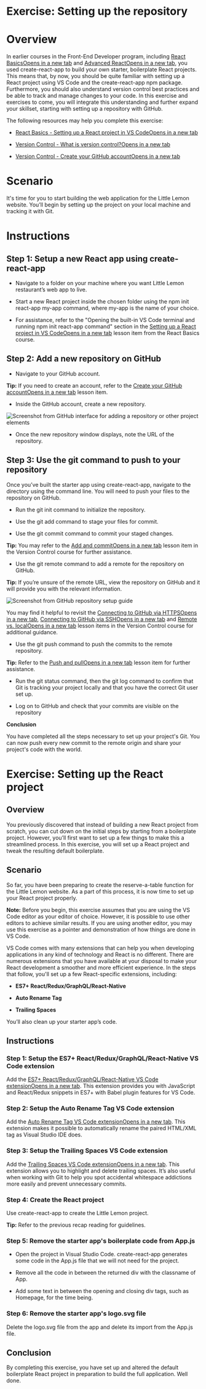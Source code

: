 Exercise: Setting up the repository
===================================

**Overview**
============

In earlier courses in the Front-End Developer program, including [React BasicsOpens in a new tab](https://www.coursera.org/learn/react-basics/home/welcome) and [Advanced ReactOpens in a new tab](https://www.coursera.org/learn/advanced-react/home/week/1), you used create-react-app to build your own starter, boilerplate React projects. This means that, by now, you should be quite familiar with setting up a React project using VS Code and the create-react-app npm package. Furthermore, you should also understand version control best practices and be able to track and manage changes to your code. In this exercise and exercises to come, you will integrate this understanding and further expand your skillset, starting with setting up a repository with GitHub.

The following resources may help you complete this exercise:

*   [React Basics - Setting up a React project in VS CodeOpens in a new tab](https://www.coursera.org/learn/react-basics/supplement/QjCEc/setting-up-a-react-project-in-vs-code-optional)
    
*   [Version Control - What is version control?Opens in a new tab](https://www.coursera.org/learn/introduction-to-version-control/lecture/gz0xo/what-is-version-control)
    
*   [Version Control - Create your GitHub accountOpens in a new tab](https://www.coursera.org/learn/introduction-to-version-control/item/0KErG)
    

**Scenario**
============

It's time for you to start building the web application for the Little Lemon website. You’ll begin by setting up the project on your local machine and tracking it with Git.

**Instructions**
================

Step 1: Setup a new React app using create-react-app
----------------------------------------------------

*   Navigate to a folder on your machine where you want Little Lemon restaurant’s web app to live.
    
*   Start a new React project inside the chosen folder using the npm init react-app my-app command, where my-app is the name of your choice.
    
*   For assistance, refer to the "Opening the built-in VS Code terminal and running npm init react-app command" section in the [Setting up a React project in VS CodeOpens in a new tab](https://www.coursera.org/learn/react-basics/supplement/QjCEc/setting-up-a-react-project-in-vs-code-optional) lesson item from the React Basics course.
    

**Step 2: Add a new repository on GitHub**
------------------------------------------

*   Navigate to your GitHub account.
    

**Tip:** If you need to create an account, refer to the [Create your GitHub accountOpens in a new tab](https://www.coursera.org/learn/introduction-to-version-control/supplement/AJsQp/create-your-github-account) lesson item.

*   Inside the GitHub account, create a new repository.
    

![Screenshot from GitHub interface for adding a repository or other project elements](https://d3c33hcgiwev3.cloudfront.net/imageAssetProxy.v1/Q54ZBdYZRoaaBKFIAzTJqg_67747a122e464198ae7f184329cd38f1_image.png?expiry=1698537600000&hmac=edZfl5HzTqRLm9raKX5r-h6OAWvvUaIopMV--1wc6YQ)

*   Once the new repository window displays, note the URL of the repository.
    

Step 3: Use the git command to push to your repository
------------------------------------------------------

Once you’ve built the starter app using create-react-app, navigate to the directory using the command line. You will need to push your files to the repository on GitHub.

*   Run the git init command to initialize the repository.
    
*   Use the git add command to stage your files for commit.
    
*   Use the git commit command to commit your staged changes.
    

**Tip:** You may refer to the [Add and commitOpens in a new tab](https://www.coursera.org/learn/introduction-to-version-control/lecture/UADXz/add-and-commit) lesson item in the Version Control course for further assistance.

*   Use the git remote command to add a remote for the repository on GitHub.
    

**Tip:** If you’re unsure of the remote URL, view the repository on GitHub and it will provide you with the relevant information.

![Screenshot from GitHub repository setup guide](https://d3c33hcgiwev3.cloudfront.net/imageAssetProxy.v1/OizvEuymQsOl41tX9bN6cg_91a36619543f4fb0a0eac24605ba21f1_image.png?expiry=1698537600000&hmac=MmMUkytfL3zuWPtYCoD2-aaewTzaVKg9bt5AX8-h9BQ)

You may find it helpful to revisit the [Connecting to GitHub via HTTPSOpens in a new tab](https://www.coursera.org/learn/introduction-to-version-control/item/0KErG), [Connecting to GitHub via SSHOpens in a new tab](https://www.coursera.org/learn/introduction-to-version-control/item/qZwXl) and [Remote vs. localOpens in a new tab](https://www.coursera.org/learn/introduction-to-version-control/lecture/JtPEE/remote-vs-local) lesson items in the Version Control course for additional guidance.

*   Use the git push command to push the commits to the remote repository.
    

**Tip:** Refer to the [Push and pullOpens in a new tab](https://www.coursera.org/learn/introduction-to-version-control/lecture/N4dUy/push-and-pull) lesson item for further assistance.

*   Run the git status command, then the git log command to confirm that Git is tracking your project locally and that you have the correct Git user set up.
    
*   Log on to GitHub and check that your commits are visible on the repository
    

**Conclusion**

You have completed all the steps necessary to set up your project's Git. You can now push every new commit to the remote origin and share your project's code with the world.

Exercise: Setting up the React project
======================================

Overview
--------

You previously discovered that instead of building a new React project from scratch, you can cut down on the initial steps by starting from a boilerplate project. However, you’ll first want to set up a few things to make this a streamlined process. In this exercise, you will set up a React project and tweak the resulting default boilerplate.

Scenario
--------

So far, you have been preparing to create the reserve-a-table function for the Little Lemon website. As a part of this process, it is now time to set up your React project properly.

**Note:** Before you begin, this exercise assumes that you are using the VS Code editor as your editor of choice. However, it is possible to use other editors to achieve similar results. If you are using another editor, you may use this exercise as a pointer and demonstration of how things are done in VS Code.

VS Code comes with many extensions that can help you when developing applications in any kind of technology and React is no different. There are numerous extensions that you have available at your disposal to make your React development a smoother and more efficient experience. In the steps that follow, you'll set up a few React-specific extensions, including:

*   **ES7+ React/Redux/GraphQL/React-Native**
    
*   **Auto Rename Tag** 
    
*   **Trailing Spaces** 
    

You’ll also clean up your starter app’s code.

Instructions
------------

### Step 1: Setup the ES7+ React/Redux/GraphQL/React-Native VS Code extension

Add the [ES7+ React/Redux/GraphQL/React-Native VS Code extensionOpens in a new tab](https://marketplace.visualstudio.com/items?itemName=dsznajder.es7-react-js-snippets). This extension provides you with JavaScript and React/Redux snippets in ES7+ with Babel plugin features for VS Code.

### Step 2: Setup the Auto Rename Tag VS Code extension

Add the [Auto Rename Tag VS Code extensionOpens in a new tab](https://marketplace.visualstudio.com/items?itemName=formulahendry.auto-rename-tag). This extension makes it possible to automatically rename the paired HTML/XML tag as Visual Studio IDE does.

### Step 3: Setup the Trailing Spaces VS Code extension

Add the [Trailing Spaces VS Code extensionOpens in a new tab](https://marketplace.visualstudio.com/items?itemName=shardulm94.trailing-spaces). This extension allows you to highlight and delete trailing spaces. It’s also useful when working with Git to help you spot accidental whitespace addictions more easily and prevent unnecessary commits.

### Step 4: Create the React project

Use create-react-app to create the Little Lemon project.

**Tip:** Refer to the previous recap reading for guidelines.

### Step 5: Remove the starter app's boilerplate code from App.js

*   Open the project in Visual Studio Code. create-react-app generates some code in the App.js file that we will not need for the project.
    
*   Remove all the code in between the returned div with the classname of App.
    
*   Add some text in between the opening and closing div tags, such as Homepage, for the time being.
    

### Step 6: Remove the starter app's logo.svg file

Delete the logo.svg file from the app and delete its import from the App.js file.

**Conclusion**
--------------

By completing this exercise, you have set up and altered the default boilerplate React project in preparation to build the full application. Well done.
